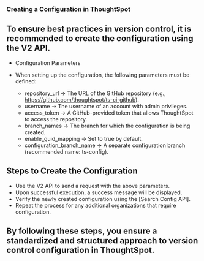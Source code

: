 ### Creating a Configuration in ThoughtSpot
## To ensure best practices in version control, it is recommended to create the configuration using the V2 API.

- Configuration Parameters
- When setting up the configuration, the following parameters must be defined:

  - repository_url → The URL of the GitHub repository (e.g., https://github.com/thoughtspot/ts-ci-github).
  - username → The username of an account with admin privileges.
  - access_token → A GitHub-provided token that allows ThoughtSpot to access the repository.
  - branch_names → The branch for which the configuration is being created.
  - enable_guid_mapping → Set to true by default.
  - configuration_branch_name → A separate configuration branch (recommended name: ts-config).

## Steps to Create the Configuration
- Use the V2 API to send a request with the above parameters.
- Upon successful execution, a success message will be displayed.
- Verify the newly created configuration using the [Search Config API].
- Repeat the process for any additional organizations that require configuration.

## By following these steps, you ensure a standardized and structured approach to version control configuration in ThoughtSpot.
